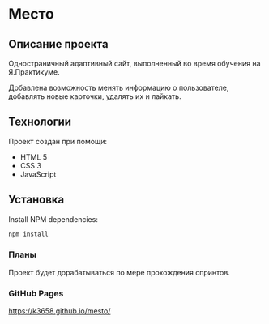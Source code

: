 # Место
## **Описание проекта**
Одностраничный адаптивный сайт, выполненный во время обучения на Я.Практикуме.  

Добавлена возможность менять информацию о пользователе, добавлять новые карточки, удалять их и лайкать.
## **Технологии**
Проект создан при помощи:
* HTML 5
* CSS 3
* JavaScript
## **Установка**
Install NPM dependencies:

```sh
npm install
```
### **Планы**
Проект будет дорабатываться по мере прохождения спринтов.
### **GitHub Pages**
https://k3658.github.io/mesto/

